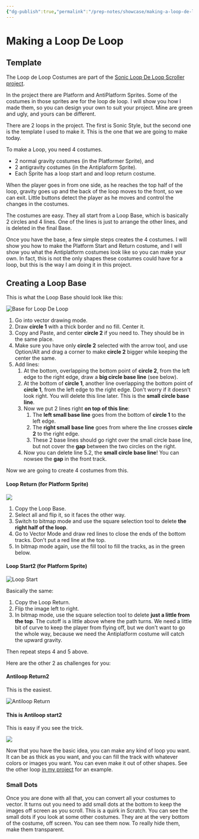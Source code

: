 ```yaml
---
{"dg-publish":true,"permalink":"/prep-notes/showcase/making-a-loop-de-loop-project/","dgHomeLink":true,"dgPassFrontmatter":false}
---
```


# Making a Loop De Loop 
## Template

The Loop de Loop Costumes are part of the [Sonic Loop De Loop Scroller project](https://scratch.mit.edu/projects/727409961/).

In the project there are Platform and AntiPlatform Sprites. Some of the costumes in those sprites are for the loop de loop. I will show you how I made them, so you can design your own to suit your project. Mine are green and ugly, and yours can be different.    
    
There are 2 loops in the project. The first is Sonic Style, but the second one is the template I used to make it. This is the one that we are going to make today.       
    
To make a Loop, you need 4 costumes. 
* 2 normal gravity costumes (in the Platformer Sprite), and 
* 2 antigravity costumes (in the Antiplaform Sprite).  
* Each Sprite has a loop start and and loop return costume.   



When the player goes in from one side, as he reaches the top half of the loop, gravity goes up and the back of the loop moves to the front, so we can exit. Little buttons detect the player as he moves and control the changes in the costumes.
   
The costumes are easy. They all start from a Loop Base, which is basically 2 circles and 4 lines. One of the lines is just to arrange the other lines, and is deleted in the final Base.    

Once  you have the base, a few simple steps creates the 4 costumes. I will show you how to make the Platform Start and Return costume, and I will show you what the Antiplatform  costumes look like so you can make your own. In fact, this is not the only shapes these costumes could have for a loop, but this is the way I am doing it in this project. 

## Creating a Loop Base
This is what the Loop Base should look like this:

![Base for Loop De Loop](https://i.imgur.com/XOCMGUC.png)

1. Go into vector drawing mode.
2. Draw **circle 1** with a thick border and no fill. Center it.
3. Copy and Paste, and center **circle 2** if you need to. They should be in the same place.
4. Make sure you have only **circle 2** selected with the arrow tool, and use Option/Alt and drag a corner to make **circle 2** bigger while keeping the center the same.
5. Add lines:
	1. At the bottom, overlapping the bottom point of **circle 2**, from the left edge to the right edge, draw a **big circle base line** (see below).
	2. At the bottom of **circle 1**, another line overlapping the bottom point of **circle 1**, from the left edge to the right edge. Don't worry if it doesn't look right. You will delete this line later. This is the **small circle base line**.
	3. Now we put 2 lines right **on top of this line**:
		1. The **left small base line** goes from the bottom of **circle 1** to the left edge.
		2. The **right small base line** goes from where the line crosses **circle 2** to the right edge.
		3. These 2 base lines should go right over the small circle base line, but not cover the **gap** between the two circles on the right.
	4. Now you can delete line 5.2, the **small circle base line**! You can nowsee the **gap** in the front track.



Now we are going to create 4 costumes from this.

#### Loop Return (for Platform Sprite)

![](https://i.imgur.com/199xT9m.png)


1. Copy the Loop Base.
2. Select all and flip it, so it faces the other way.
3. Switch to bitmap mode and use the square selection tool to delete **the right half of the loop**.
4. Go to Vector Mode and draw red lines to close the ends of the bottom tracks. Don't put a red line at the top.
5. In bitmap mode again, use the fill tool to fill the tracks, as in the green below.

#### Loop Start2 (for Platform Sprite)


![Loop Start](https://i.imgur.com/IGxRDRU.png)


Basically the same:
1. Copy the Loop Return.
2. Flip the image left to right.
3. In bitmap mode, use the square selection tool to delete **just a little from the top**. The cutoff is a little above where the path turns. We need a little bit of curve to keep the player from flying off, but we don't want to go the whole way, because we need the Antiplatform costume will catch the upward gravity.

Then repeat steps 4 and 5 above.

Here are the other 2 as challenges for you:

#### Antiloop Return2

This is the easiest.

![Antiloop Return](https://i.imgur.com/zP2NbbN.png)


#### This is Antiloop start2

This is easy if you see the trick.

![](https://i.imgur.com/2y0ilLK.png)



Now that you have the basic idea, you can make any kind of loop you want. It can be as thick as you want, and you can fill the track with whatever colors or images you want. You can even make it out of other shapes. See the other loop [in my project](https://scratch.mit.edu/projects/727409961/) for an example.

### Small Dots

Once you are done with all that, you can convert all your costumes to vector. It turns out you need to add small dots at the bottom to keep the images off screen as you scroll. This is a quirk in Scratch. You can see the small dots if you look at some other costumes. They are at the very bottom of the costume, off screen. You can see them now. To really hide them, make them transparent.

